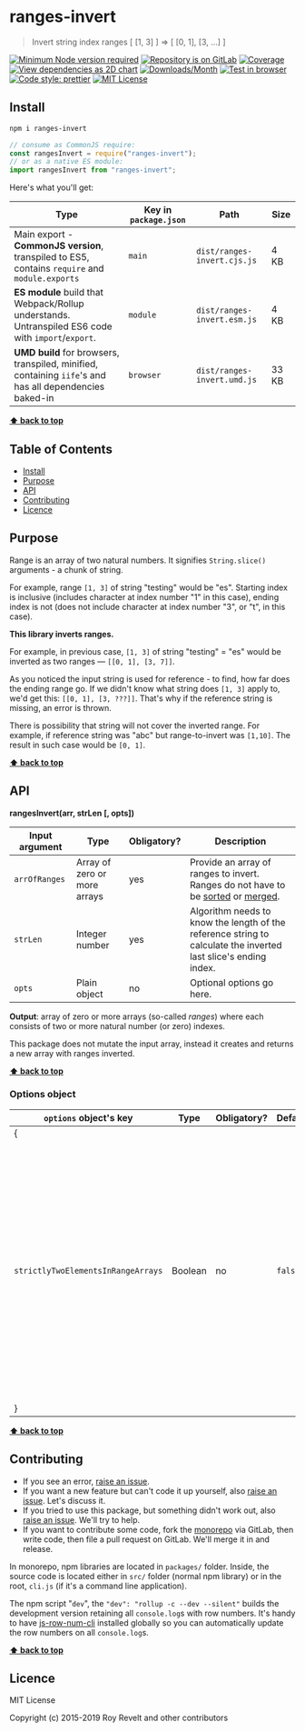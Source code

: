 # ranges-invert

> Invert string index ranges [ [1, 3] ] => [ [0, 1], [3, ...] ]

[![Minimum Node version required][node-img]][node-url]
[![Repository is on GitLab][gitlab-img]][gitlab-url]
[![Coverage][cov-img]][cov-url]
[![View dependencies as 2D chart][deps2d-img]][deps2d-url]
[![Downloads/Month][downloads-img]][downloads-url]
[![Test in browser][runkit-img]][runkit-url]
[![Code style: prettier][prettier-img]][prettier-url]
[![MIT License][license-img]][license-url]

## Install

```bash
npm i ranges-invert
```

```js
// consume as CommonJS require:
const rangesInvert = require("ranges-invert");
// or as a native ES module:
import rangesInvert from "ranges-invert";
```

Here's what you'll get:

| Type                                                                                                    | Key in `package.json` | Path                        | Size  |
| ------------------------------------------------------------------------------------------------------- | --------------------- | --------------------------- | ----- |
| Main export - **CommonJS version**, transpiled to ES5, contains `require` and `module.exports`          | `main`                | `dist/ranges-invert.cjs.js` | 4 KB  |
| **ES module** build that Webpack/Rollup understands. Untranspiled ES6 code with `import`/`export`.      | `module`              | `dist/ranges-invert.esm.js` | 4 KB  |
| **UMD build** for browsers, transpiled, minified, containing `iife`'s and has all dependencies baked-in | `browser`             | `dist/ranges-invert.umd.js` | 33 KB |

**[⬆ back to top](#)**

## Table of Contents

- [Install](#install)
- [Purpose](#purpose)
- [API](#api)
- [Contributing](#contributing)
- [Licence](#licence)

## Purpose

Range is an array of two natural numbers. It signifies `String.slice()` arguments - a chunk of string.

For example, range `[1, 3]` of string "testing" would be "es". Starting index is inclusive (includes character at index number "1" in this case), ending index is not (does not include character at index number "3", or "t", in this case).

**This library inverts ranges.**

For example, in previous case, `[1, 3]` of string "testing" = "es" would be inverted as two ranges — `[[0, 1], [3, 7]]`.

As you noticed the input string is used for reference - to find, how far does the ending range go. If we didn't know what string does `[1, 3]` apply to, we'd get this: `[[0, 1], [3, ???]]`. That's why if the reference string is missing, an error is thrown.

There is possibility that string will not cover the inverted range. For example, if reference string was "abc" but range-to-invert was `[1,10]`. The result in such case would be `[0, 1]`.

**[⬆ back to top](#)**

## API

**rangesInvert(arr, strLen [, opts])**

| Input argument | Type                         | Obligatory? | Description                                                                                                                                                                                                                 |
| -------------- | ---------------------------- | ----------- | --------------------------------------------------------------------------------------------------------------------------------------------------------------------------------------------------------------------------- |
| `arrOfRanges`  | Array of zero or more arrays | yes         | Provide an array of ranges to invert. Ranges do not have to be [sorted](https://gitlab.com/codsen/codsen/tree/master/packages/ranges-sort) or [merged](https://gitlab.com/codsen/codsen/tree/master/packages/ranges-merge). |
| `strLen`       | Integer number               | yes         | Algorithm needs to know the length of the reference string to calculate the inverted last slice's ending index.                                                                                                             |
| `opts`         | Plain object                 | no          | Optional options go here.                                                                                                                                                                                                   |

**Output**: array of zero or more arrays (so-called _ranges_) where each consists of two or more natural number (or zero) indexes.

This package does not mutate the input array, instead it creates and returns a new array with ranges inverted.

**[⬆ back to top](#)**

### Options object

| `options` object's key             | Type    | Obligatory? | Default | Description                                                                                                                                                                                                              |
| ---------------------------------- | ------- | ----------- | ------- | ------------------------------------------------------------------------------------------------------------------------------------------------------------------------------------------------------------------------ |
| {                                  |         |             |         |
| `strictlyTwoElementsInRangeArrays` | Boolean | no          | `false` | If set to true, all ranges must have two and only two elements, otherwise an error will be thrown. For example, input being `[ [1, 2, 'zzz'] ]` would throw (because of 3 elements), as well as `[ ['a'] ]` (1 element). |
| }                                  |         |             |         |

**[⬆ back to top](#)**

## Contributing

- If you see an error, [raise an issue](https://gitlab.com/codsen/codsen/issues/new?issue[title]=ranges-invert%20package%20-%20put%20title%20here&issue[description]=%23%23%20ranges-invert%0A%0Aput%20description%20here).
- If you want a new feature but can't code it up yourself, also [raise an issue](https://gitlab.com/codsen/codsen/issues/new?issue[title]=ranges-invert%20package%20-%20put%20title%20here&issue[description]=%23%23%20ranges-invert%0A%0Aput%20description%20here). Let's discuss it.
- If you tried to use this package, but something didn't work out, also [raise an issue](https://gitlab.com/codsen/codsen/issues/new?issue[title]=ranges-invert%20package%20-%20put%20title%20here&issue[description]=%23%23%20ranges-invert%0A%0Aput%20description%20here). We'll try to help.
- If you want to contribute some code, fork the [monorepo](https://gitlab.com/codsen/codsen/) via GitLab, then write code, then file a pull request on GitLab. We'll merge it in and release.

In monorepo, npm libraries are located in `packages/` folder. Inside, the source code is located either in `src/` folder (normal npm library) or in the root, `cli.js` (if it's a command line application).

The npm script "`dev`", the `"dev": "rollup -c --dev --silent"` builds the development version retaining all `console.log`s with row numbers. It's handy to have [js-row-num-cli](https://www.npmjs.com/package/js-row-num-cli) installed globally so you can automatically update the row numbers on all `console.log`s.

**[⬆ back to top](#)**

## Licence

MIT License

Copyright (c) 2015-2019 Roy Revelt and other contributors

[node-img]: https://img.shields.io/node/v/ranges-invert.svg?style=flat-square&label=works%20on%20node
[node-url]: https://www.npmjs.com/package/ranges-invert
[gitlab-img]: https://img.shields.io/badge/repo-on%20GitLab-brightgreen.svg?style=flat-square
[gitlab-url]: https://gitlab.com/codsen/codsen/tree/master/packages/ranges-invert
[cov-img]: https://img.shields.io/badge/coverage-100%25-brightgreen.svg?style=flat-square
[cov-url]: https://gitlab.com/codsen/codsen/tree/master/packages/ranges-invert
[deps2d-img]: https://img.shields.io/badge/deps%20in%202D-see_here-08f0fd.svg?style=flat-square
[deps2d-url]: http://npm.anvaka.com/#/view/2d/ranges-invert
[downloads-img]: https://img.shields.io/npm/dm/ranges-invert.svg?style=flat-square
[downloads-url]: https://npmcharts.com/compare/ranges-invert
[runkit-img]: https://img.shields.io/badge/runkit-test_in_browser-a853ff.svg?style=flat-square
[runkit-url]: https://npm.runkit.com/ranges-invert
[prettier-img]: https://img.shields.io/badge/code_style-prettier-ff69b4.svg?style=flat-square
[prettier-url]: https://prettier.io
[license-img]: https://img.shields.io/badge/licence-MIT-51c838.svg?style=flat-square
[license-url]: https://gitlab.com/codsen/codsen/blob/master/LICENSE
